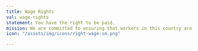 ```yaml
---
title: Wage Rights
val: wage-rights
statement: You have the right to be paid.
mission: We are committed to ensuring that workers in this country are paid properly and for all the hours they work, regardless of immigration status.
icon: "/assets/img/icons/right-wage-sm.png"

---
```


